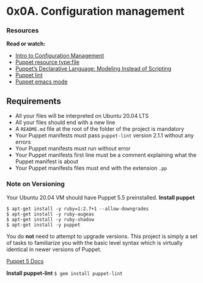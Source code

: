 # 0x0A. Configuration management
### Resources
**Read or watch:**
* [Intro to Configuration Management](https://www.digitalocean.com/community/tutorials/an-introduction-to-configuration-management)
* [Puppet resource type:file](https://puppet.com/docs/puppet/5.5/types/file.html)
* [Puppet’s Declarative Language: Modeling Instead of Scripting](https://puppet.com/blog/puppets-declarative-language-modeling-instead-of-scripting/)
* [Puppet lint](http://puppet-lint.com/)
* [Puppet emacs mode](https://github.com/voxpupuli/puppet-mode)

## Requirements
- All your files will be interpreted on Ubuntu 20.04 LTS
- All your files should end with a new line
- A ``README.md`` file at the root of the folder of the project is mandatory
- Your Puppet manifests must pass ``puppet-lint`` version 2.1.1 without any errors
- Your Puppet manifests must run without error
- Your Puppet manifests first line must be a comment explaining what the Puppet manifest is about
- Your Puppet manifests files must end with the extension ``.pp``

### Note on Versioning
Your Ubuntu 20.04 VM should have Puppet 5.5 preinstalled.
**Install puppet**
```
$ apt-get install -y ruby=1:2.7+1 --allow-downgrades
$ apt-get install -y ruby-augeas
$ apt-get install -y ruby-shadow
$ apt-get install -y puppet
```
You do **not** need to attempt to upgrade versions. This project is simply a set of tasks to familiarize you with the basic level syntax which is virtually identical in newer versions of Puppet.

[Puppet 5 Docs](https://puppet.com/docs/puppet/5.5/puppet_index.html)

**Install puppet-lint**
``$ gem install puppet-lint``

